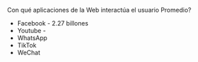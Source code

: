 Con qué aplicaciones de la Web interactúa el usuario Promedio?
- Facebook - 2.27 billones
- Youtube - 
- WhatsApp
- TikTok
- WeChat

